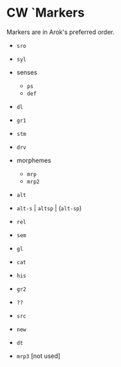 # CW `Markers

Markers are in Arok's preferred order.

* `sro`
* `syl`
* senses
  - `ps`
  - `def`
* `dl`
* `gr1`
* `stm`
* `drv`
* morphemes
  - `mrp`
  - `mrp2`
* `alt`
* `alt-s` | `altsp` | (`alt-sp`)
* `rel`
* `sem`
* `gl`
* `cat`
* `his`
* `gr2`
* `??`
* `src`
* `new`
* `dt`

* `mrp3` [not used]
